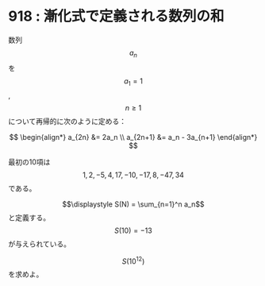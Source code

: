 # 918 : 漸化式で定義される数列の和

数列 $$a_n$$ を $$a_1 = 1$$, $$n \geq 1$$ について再帰的に次のように定める：

$$
\begin{align*}
a_{2n} &= 2a_n \\
a_{2n+1} &= a_n - 3a_{n+1}
\end{align*}
$$

最初の10項は $$1,2,-5,4,17,-10,-17,8,-47,34$$ である。

$$\displaystyle S(N) = \sum_{n=1}^n a_n$$ と定義する。$$S(10) = -13$$ が与えられている。

$$S(10^{12})$$ を求めよ。
